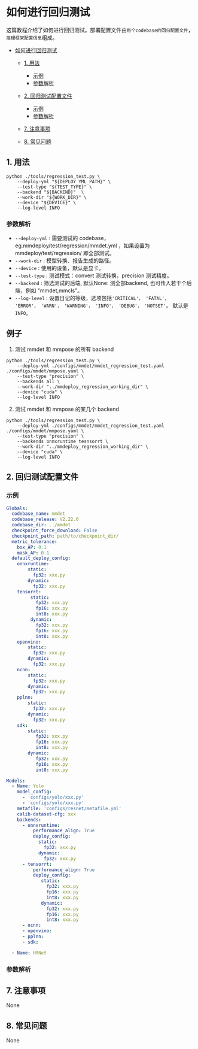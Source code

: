 # 如何进行回归测试

<!-- -->
这篇教程介绍了如何进行回归测试。部署配置文件由`每个codebase的回归配置文件`， `推理框架配置信息`组成。

<!-- TOC -->

- [如何进行回归测试](#如何进行回归测试)
  - [1. 用法](#1-用法)
    - [示例](#示例)
    - [参数解析](#示例)
  - [2. 回归测试配置文件](#2-回归测试配置文件)
    - [示例](#示例)
    - [参数解析](#示例)

  - [7. 注意事项](#7-注意事项)
  - [8. 常见问题](#8-常见问题)

<!-- TOC -->

## 1. 用法

```shell
python ./tools/regression_test.py \
    --deploy-yml "${DEPLOY_YML_PATH}" \
    --test-type "${TEST_TYPE}" \
    --backend "${BACKEND}"  \
    --work-dir "${WORK_DIR}" \
    --device "${DEVICE}" \    
    --log-level INFO
```

### 参数解析

- `--deploy-yml` : 需要测试的 codebase， eg.mmdeploy/test/regression/mmdet.yml ，如果设置为 mmdeploy/test/regression/ 即全部测试。
- `--work-dir` : 模型转换、报告生成的路径。
- `--device` : 使用的设备，默认是显卡。
- `--test-type` : 测试模式：convert 测试转换，precision 测试精度。
- `--backend` : 筛选测试的后端, 默认None: 测全部backend,  也可传入若干个后端，例如 "mmdet,mmcls"。
- `--log-level` : 设置日记的等级，选项包括`'CRITICAL'， 'FATAL'， 'ERROR'， 'WARN'， 'WARNING'， 'INFO'， 'DEBUG'， 'NOTSET'`。 默认是`INFO`。

## 例子

1. 测试 mmdet 和 mmpose 的所有 backend

```shell
python ./tools/regression_test.py \
    --deploy-yml ./configs/mmdet/mmdet_regression_test.yaml ./configs/mmdet/mmpose.yaml \
    --test-type "precision" \
    --backends all \
    --work-dir "../mmdeploy_regression_working_dir" \
    --device "cuda" \
    --log-level INFO
```

2. 测试 mmdet 和 mmpose 的某几个 backend

```shell
python ./tools/regression_test.py \
    --deploy-yml ./configs/mmdet/mmdet_regression_test.yaml ./configs/mmdet/mmpose.yaml \
    --test-type "precision" \
    --backends onnxruntime tesnsorrt \
    --work-dir "../mmdeploy_regression_working_dir" \
    --device "cuda" \
    --log-level INFO
```


## 2. 回归测试配置文件

### 示例
```yaml
Globals:
  codebase_name: mmdet
  codebase_release: V2.22.0
  codebase_dir: ../mmdet
  checkpoint_force_download: False
  checkpoint_path: path/to/checkpoint_dir/
  metric_tolerance:
    box_AP: 0.1
    mask_AP: 0.1
  default_deploy_config:
    onnxruntime:
        static: 
          fp32: xxx.py
        dynamic: 
          fp32: xxx.py
    tensorrt:
         static: 
           fp32: xxx.py
           fp16: xxx.py
           int8: xxx.py
         dynamic:
           fp32: xxx.py
           fp16: xxx.py
           int8: xxx.py
    openvino: 
        static: 
          fp32: xxx.py
        dynamic: 
          fp32: xxx.py
    ncnn:
        static: 
          fp32: xxx.py
        dynamic: 
          fp32: xxx.py
    pplnn:
        static: 
          fp32: xxx.py
        dynamic: 
          fp32: xxx.py
    sdk: 
        static: 
           fp32: xxx.py
           fp16: xxx.py
           int8: xxx.py
        dynamic: 
           fp32: xxx.py
           fp16: xxx.py
           int8: xxx.py

Models:
  - Name: Yolo
    model_config:
      - 'configs/yolo/xxx.py'
      - 'configs/yolo/xxx.py'
    metafile: 'configs/resnet/metafile.yml'
    calib-dataset-cfg: xxx
    backends:
      - onnxruntime:
          performance_align: True
          deploy_config:
            static: 
              fp32: xxx.py
            dynamic: 
              fp32: xxx.py      
      - tensorrt:
          performance_align: True
          deploy_config:
             static: 
               fp32: xxx.py
               fp16: xxx.py
               int8: xxx.py
             dynamic:
               fp32: xxx.py
               fp16: xxx.py
               int8: xxx.py
      - ncnn:
      - openvino:
      - pplnn:
      - sdk:

  - Name: HRNet

```

### 参数解析

## 7. 注意事项

None

## 8. 常见问题

None

